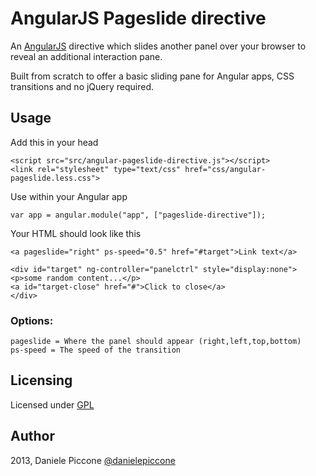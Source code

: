 # AngularJS Pageslide directive

An [AngularJS](http://angularjs.org/) directive which slides another panel over your browser to reveal an additional interaction pane.

Built from scratch to offer a basic sliding pane for Angular apps, CSS transitions and no jQuery required.

## Usage

Add this in your head

```
<script src="src/angular-pageslide-directive.js"></script>
<link rel="stylesheet" type="text/css" href="css/angular-pageslide.less.css">
```

Use within your Angular app 

```
var app = angular.module("app", ["pageslide-directive"]);
```

Your HTML should look like this

```
<a pageslide="right" ps-speed="0.5" href="#target">Link text</a>

<div id="target" ng-controller="panelctrl" style="display:none">            
<p>some random content...</p>
<a id="target-close" href="#">Click to close</a>
</div>
```

### Options:

```
pageslide = Where the panel should appear (right,left,top,bottom)
ps-speed = The speed of the transition
```

## Licensing

Licensed under [GPL](http://www.gnu.org/licenses/gpl.txt)

## Author

2013, Daniele Piccone [@danielepiccone](https://twitter.com/danielepiccone)



